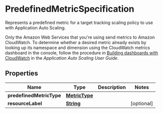 

# PredefinedMetricSpecification

<p>Represents a predefined metric for a target tracking scaling policy to use with Application Auto Scaling.</p> <p>Only the Amazon Web Services that you're using send metrics to Amazon CloudWatch. To determine whether a desired metric already exists by looking up its namespace and dimension using the CloudWatch metrics dashboard in the console, follow the procedure in <a href=\"https://docs.aws.amazon.com/autoscaling/application/userguide/monitoring-cloudwatch.html\">Building dashboards with CloudWatch</a> in the <i>Application Auto Scaling User Guide</i>.</p>

## Properties

| Name | Type | Description | Notes |
|------------ | ------------- | ------------- | -------------|
|**predefinedMetricType** | [**MetricType**](MetricType.md) |  |  |
|**resourceLabel** | [**String**](String.md) |  |  [optional] |



